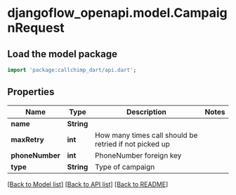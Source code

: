 # djangoflow_openapi.model.CampaignRequest

## Load the model package
```dart
import 'package:callchimp_dart/api.dart';
```

## Properties
Name | Type | Description | Notes
------------ | ------------- | ------------- | -------------
**name** | **String** |  | 
**maxRetry** | **int** | How many times call should be retried if not picked up | 
**phoneNumber** | **int** | PhoneNumber foreign key | 
**type** | **String** | Type of campaign | 

[[Back to Model list]](../README.md#documentation-for-models) [[Back to API list]](../README.md#documentation-for-api-endpoints) [[Back to README]](../README.md)


